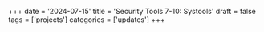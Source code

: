 +++
date = '2024-07-15'
title = 'Security Tools 7-10: Systools'
draft = false
tags = ['projects']
categories = ['updates']
+++